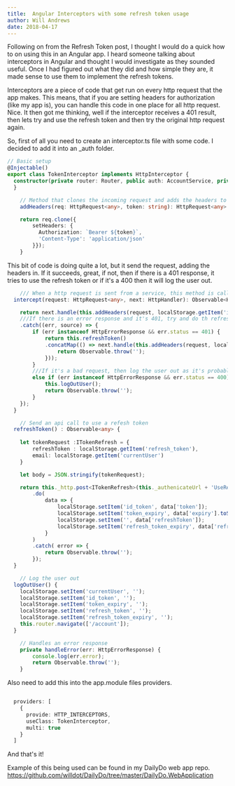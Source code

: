 ```yaml
---
title:  Angular Interceptors with some refresh token usage
author: Will Andrews
date: 2018-04-17
---
```


Following on from the Refresh Token post, I thought I would do a quick how to on using this in an Angular app. I heard someone talking about interceptors in Angular and thought I would investigate as they sounded useful. Once I had figured out what they did and how simple they are, it made sense to use them to implement the refresh tokens.

Interceptors are a piece of code that get run on every http request that the app makes. This means, that if you are setting headers for authorization (like my app is), you can handle this code in one place for all http request. Nice. It then got me thinking, well if the interceptor receives a 401 result, then lets try and use the refresh token and then try the original http request again. 

So, first of all you need to create an interceptor.ts file with some code. I decided to add it into an _auth folder.

```typescript
// Basic setup
@Injectable()
export class TokenInterceptor implements HttpInterceptor {
  constructor(private router: Router, public auth: AccountService, private _http: HttpClient) {
  }
```
```typescript
    // Method that clones the incoming request and adds the headers to it.
    addHeaders(req: HttpRequest<any>, token: string): HttpRequest<any> {

    return req.clone({
        setHeaders: {
          Authorization: `Bearer ${token}`,
          'Content-Type': 'application/json'       
        }});
    }
```

This bit of code is doing quite a lot, but it send the request, adding the headers in. If it succeeds, great, if not, then if there is a 401 response, it tries to use the refresh token or if it's a 400 then it will log the user out.

```typescript
    /// When a http request is sent from a service, this method is called first and it 'intercepts' the request and does anything you tell it to.
  intercept(request: HttpRequest<any>, next: HttpHandler): Observable<HttpEvent<any>> {

    return next.handle(this.addHeaders(request, localStorage.getItem('id_token')))
    ///If there is an error response and it's 401, try and do th refresh token and then send the request again
    .catch((err, source) => {
        if (err instanceof HttpErrorResponse && err.status == 401) {
            return this.refreshToken()
            .concatMap(() => next.handle(this.addHeaders(request, localStorage.getItem('id_token'))).catch( error => {
                return Observable.throw('');
            }));
        }
        ///If it's a bad request, then log the user out as it's probably due to the refresh token not being valid.
        else if (err instanceof HttpErrorResponse && err.status == 400) {
            this.logOutUser();
            return Observable.throw('');
        }
    });
  }
```
```typescript
    // Send an api call to use a refesh token
  refreshToken() : Observable<any> {
      
    let tokenRequest :ITokenRefresh = {
        refreshToken : localStorage.getItem('refresh_token'),
        email: localStorage.getItem('currentUser')
    } 

    let body = JSON.stringify(tokenRequest);

    return this._http.post<ITokenRefresh>(this._authenicateUrl + 'UseRefreshToken', body)
        .do(
            data => {
                localStorage.setItem('id_token', data['token']);
                localStorage.setItem('token_expiry', data['expiry'].toString());
                localStorage.setItem('', data['refreshToken']);
                localStorage.setItem('refresh_token_expiry', data['refreshTokenExpiry'].toString());
            }
        )
        .catch( error => {
            return Observable.throw('');
        });
  }
```
```typescript
    // Log the user out
  logOutUser() {
    localStorage.setItem('currentUser', '');
    localStorage.setItem('id_token', '');
    localStorage.setItem('token_expiry', '');
    localStorage.setItem('refresh_token', '');
    localStorage.setItem('refresh_token_expiry', '');
    this.router.navigate(['/account']);
  }
```
```typescript
    // Handles an error response
    private handleError(err: HttpErrorResponse) {
        console.log(err.error);        
        return Observable.throw('');
    }
```

Also need to add this into the app.module files providers.

```typescript

  providers: [
    {
      provide: HTTP_INTERCEPTORS,
      useClass: TokenInterceptor,
      multi: true
    }
  ]

```

And that's it!

Example of this being used can be found in my DailyDo web app repo.
<https://github.com/willdot/DailyDo/tree/master/DailyDo.WebApplication>
